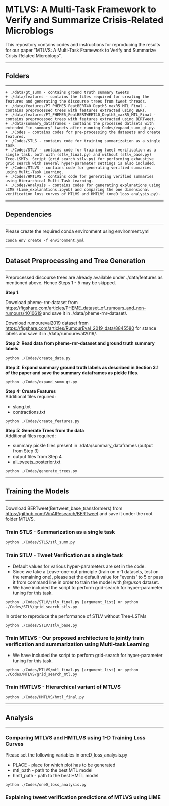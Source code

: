 # MTLVS: A Multi-Task Framework to Verify and Summarize Crisis-Related Microblogs

This repository contains codes and instructions for reproducing the results for our paper "MTLVS: A Multi-Task Framework to Verify and Summarize Crisis-Related Microblogs".


------------------------------------------
## Folders
------------------------------------------

```
+ ./data/gt_summ - contains ground truth summary tweets 
+ ./data/features - contains the files required for creating the features and generating the discourse trees from tweet threads.
+ ./data/features/PT_PHEME5_FeatBERT40_Depth5_maxR5_MTL_Final - contains preprocessed trees with features extracted using BERT.
+ ./data/features/PT_PHEME5_FeatBERTWEET40_Depth5_maxR5_MTL_Final - contains preprocessed trees with features extracted using BERTweet.
+ ./data/summary_dataframes - contains the processed datasets with extended "in-summary" tweets after running Codes/expand_summ_gt.py.
+ ./Codes - contains codes for pre-processing the datasets and create features.
+ ./Codes/STLS - contains code for training summarization as a single task
+ ./Codes/STLV - contains code for training tweet verification as a single task, both with (stlv_final.py) and without (stlv_base.py) Tree-LSMTs. Script (grid_search_stlv.py) for performing exhaustive grid search with several hyper-parameter settings is also included.
+ ./Codes/MTLVS - contains code for generating verified summaries using Multi-Task Learning.
+ ./Codes/HMTLVS - contains code for generating verified summaries using Hierarchical Multi-Task Learning.
+ ./Codes/Analysis - contains codes for generating explanations using LIME (Lime_explanations.ipynb) and comparing the one dimensional verification loss curves of MTLVS and HMTLVS (oneD_loss_analysis.py).
```

------------------------------------------
## Dependencies
------------------------------------------
Please create the required conda environment using environment.yml
~~~
conda env create -f environment.yml
~~~

------------------------------------------
## **Dataset Preprocessing and Tree Generation**
------------------------------------------

Preprocessed discourse trees are already available under ./data/features as mentioned above. 
Hence Steps 1 - 5 may be skipped.

**Step 1**:  

Download pheme-rnr-dataset from https://figshare.com/articles/PHEME_dataset_of_rumours_and_non-rumours/4010619 and save it in ./data/pheme-rnr-dataset/.  

Download rumoureval2019 dataset from https://figshare.com/articles/RumourEval_2019_data/8845580 for stance labels and save it in ./data/rumoureval2019/. 

**Step 2: Read data from pheme-rnr-dataset and ground truth summary labels**
~~~
python ./Codes/create_data.py
~~~

**Step 3: Expand summary ground truth labels as described in Section 3.1 of the paper and save the summary dataframes as pickle files.**
~~~
python ./Codes/expand_summ_gt.py
~~~

**Step 4: Create Features**  
Additional files required: 
  - slang.txt 
  - contractions.txt 
~~~
python ./Codes/create_features.py
~~~

**Step 5: Generate Trees from the data**  
Additional files required: 
  - summary pickle files present in ./data/summary_dataframes (output from Step 3)
  - output files from Step 4
  - all_tweets_posterior.txt
~~~
python ./Codes/generate_trees.py
~~~

------------------------------------------
## Training the Models
------------------------------------------

Download BERTweet(Bertweet_base_transformers) from https://github.com/VinAIResearch/BERTweet and save it under the root folder MTLVS. 

### Train STLS - Summarization as a single task
~~~
python ./Codes/STLS/stl_summ.py
~~~

### Train STLV - Tweet Verification as a single task
  - Default values for various hyper-parameters are set in the code.
  - Since we take a Leave-one-out principle (train on n-1 datasets, test on the remaining one), please set the default value for "events" to 5 or pass it from command line in order to train the model with *ferguson* dataset.
  - We have included the script to perform grid-search for hyper-parameter tuning for this task.
~~~
python ./Codes/STLV/stlv_final.py [argument_list] or python ./Codes/STLV/grid_search_stlv.py
~~~
In order to reproduce the performance of STLV without Tree-LSTMs
~~~
python ./Codes/STLV/stlv_base.py
~~~

### Train MTLVS - Our proposed architecture to jointly train verification and summarization using Multi-task Learning
  - We have included the script to perform grid-search for hyper-parameter tuning for this task.
~~~
python ./Codes/MTLVS/mtl_final.py [argument_list] or python ./Codes/MTLVS/grid_search_mtl.py
~~~

### Train HMTLVS - Hierarchical variant of MTLVS
~~~
python ./Codes/HMTLVS/hmtl_final.py
~~~

------------------------------------------
## Analysis
------------------------------------------
### Comparing MTLVS and HMTLVS using 1-D Training Loss Curves
Please set the following variables in oneD_loss_analysis.py
  - PLACE - place for which plot has to be generated
  - mtl_path - path to the best MTL model 
  - hmtl_path - path to the best HMTL model
~~~
python ./Codes/oneD_loss_analysis.py
~~~

### Explaining tweet verification predictions of MTLVS using LIME
